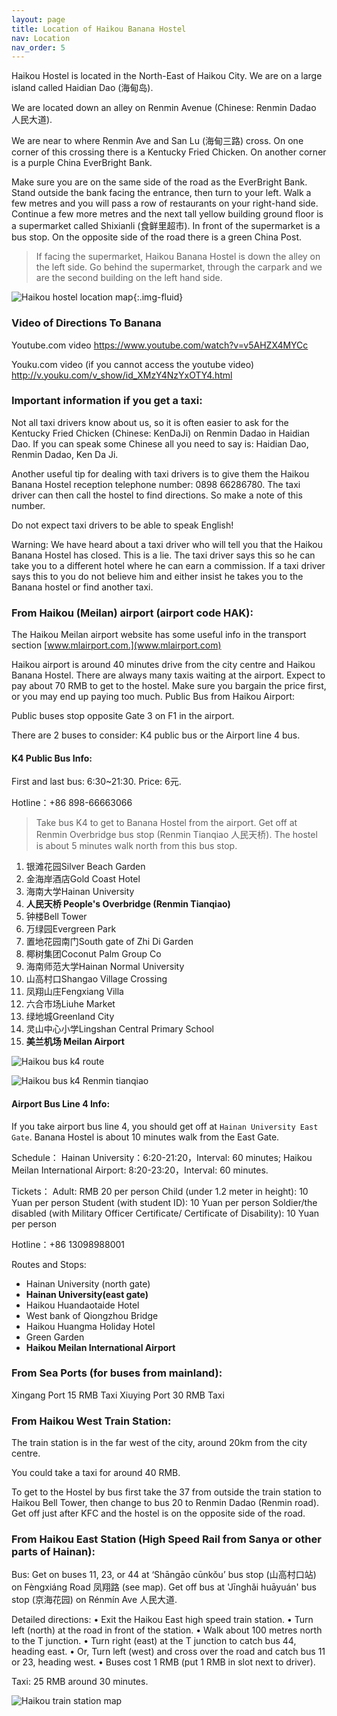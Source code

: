 ```yaml
---
layout: page
title: Location of Haikou Banana Hostel
nav: Location
nav_order: 5
---
```


Haikou Hostel is located in the North-East of Haikou City. We are on a large island called Haidian Dao (海甸岛).

We are located down an alley on Renmin Avenue (Chinese: Renmin Dadao 人民大道).

We are near to where Renmin Ave and San Lu (海甸三路) cross. On one corner of this crossing there is a Kentucky Fried Chicken. On another corner is a purple China EverBright Bank.

Make sure you are on the same side of the road as the EverBright Bank. Stand outside the bank facing the entrance, then turn to your left. Walk a few metres and you will pass a row of restaurants on your right-hand side. Continue a few more metres and the next tall yellow building ground floor is a supermarket called Shixianli (食鲜里超市). In front of the supermarket is a bus stop. On the opposite side of the road there is a green China Post.

> If facing the supermarket, Haikou Banana Hostel is down the alley on the left side. Go behind the supermarket, through the carpark and we are the second building on the left hand side.

![Haikou hostel location map](https://res.cloudinary.com/dfjb9p5ri/image/upload/v1616858603/hostel-location/close_up_hostel_map_khfm7j.png){:.img-fluid}

### Video of Directions To Banana

Youtube.com video https://www.youtube.com/watch?v=v5AHZX4MYCc

Youku.com video (if you cannot access the youtube video) http://v.youku.com/v_show/id_XMzY4NzYxOTY4.html

### Important information if you get a taxi:

Not all taxi drivers know about us, so it is often easier to ask for the Kentucky Fried Chicken (Chinese: KenDaJi) on Renmin Dadao in Haidian Dao.
If you can speak some Chinese all you need to say is:
Haidian Dao, Renmin Dadao, Ken Da Ji.

Another useful tip for dealing with taxi drivers is to give them the Haikou Banana Hostel reception telephone number: 0898 66286780. The taxi driver can then call the hostel to find directions. So make a note of this number.

Do not expect taxi drivers to be able to speak English!

Warning: We have heard about a taxi driver who will tell you that the Haikou Banana Hostel has closed. This is a lie. The taxi driver says this so he can take you to a different hotel where he can earn a commission. If a taxi driver says this to you do not believe him and either insist he takes you to the Banana hostel or find another taxi.
 
### From Haikou (Meilan) airport (airport code HAK):

The Haikou Meilan airport website has some useful info in the transport section [www.mlairport.com.](www.mlairport.com)

Haikou airport is around 40 minutes drive from the city centre and Haikou Banana Hostel. There are always many taxis waiting at the airport. Expect to pay about 70 RMB to get to the hostel. Make sure you bargain the price first, or you may end up paying too much.
Public Bus from Haikou Airport:

Public buses stop opposite Gate 3 on F1 in the airport.

There are 2 buses to consider: K4 public bus or the Airport line 4 bus.

#### K4 Public Bus Info: 

First and last bus: 6:30~21:30. Price: 6元.

Hotline：+86 898-66663066 

> Take bus K4 to get to Banana Hostel from the airport. Get off at Renmin Overbridge bus stop (Renmin Tianqiao 人民天桥). The hostel is about 5 minutes walk north from this bus stop.

1. 银滩花园Silver Beach Garden
2. 金海岸酒店Gold Coast Hotel
3. 海南大学Hainan University
4. **人民天桥 People's Overbridge (Renmin Tianqiao)**
5. 钟楼Bell Tower
6. 万绿园Evergreen Park
7. 置地花园南门South gate of Zhi Di Garden
8. 椰树集团Coconut Palm Group Co
9. 海南师范大学Hainan Normal University
10. 山高村口Shangao Village Crossing
11. 凤翔山庄Fengxiang Villa
12. 六合市场Liuhe Market
13. 绿地城Greenland City
14. 灵山中心小学Lingshan Central Primary School
15. **美兰机场 Meilan Airport**

![Haikou bus k4 route](https://res.cloudinary.com/dfjb9p5ri/image/upload/v1616858469/hostel-location/bus_K4en_iinemt.jpg)


![Haikou bus k4 Renmin tianqiao](https://res.cloudinary.com/dfjb9p5ri/image/upload/v1616858494/hostel-location/renmin_tianqiao_to_hostel_bsea6e.png)

#### Airport Bus Line 4 Info:

If you take airport bus line 4, you should get off at `Hainan University East Gate`. Banana Hostel is about 10 minutes walk from the East Gate.

Schedule：
Hainan University：6:20-21:20，Interval: 60 minutes;
Haikou Meilan International Airport: 8:20-23:20，Interval: 60 minutes.

Tickets：
Adult: RMB 20 per person
Child (under 1.2 meter in height): 10 Yuan per person
Student (with student ID): 10 Yuan per person
Soldier/the disabled (with Military Officer Certificate/ Certificate of Disability): 10 Yuan per person

Hotline：+86 13098988001

Routes and Stops:
- Hainan University (north gate)
- **Hainan University(east gate)**
- Haikou Huandaotaide Hotel
- West bank of Qiongzhou Bridge
- Haikou Huangma Holiday Hotel
- Green Garden
- **Haikou Meilan International Airport**

### From Sea Ports (for buses from mainland):

Xingang Port 15 RMB Taxi
Xiuying Port 30 RMB Taxi

### From Haikou West Train Station:

The train station is in the far west of the city, around 20km from the city centre.

You could take a taxi for around 40 RMB.

To get to the Hostel by bus first take the 37 from outside the train station to Haikou Bell Tower, then change to bus 20 to Renmin Dadao (Renmin road). Get off just after KFC and the hostel is on the opposite side of the road.

### From Haikou East Station (High Speed Rail from Sanya or other parts of Hainan):

Bus:
Get on buses 11, 23, or 44 at ‘Shāngāo cūnkǒu’ bus stop (山高村口站) on Fèngxiáng Road 凤翔路 (see map).
Get off bus at 'Jīnghǎi huāyuán' bus stop (京海花园) on Rénmín Ave 人民大道.

Detailed directions:
•    Exit the Haikou East high speed train station.
•    Turn left (north) at the road in front of the station.
•    Walk about 100 metres north to the T junction.
•    Turn right (east) at the T junction to catch bus 44, heading east.
•    Or, Turn left (west) and cross over the road and catch bus 11 or 23, heading west.
•    Buses cost 1 RMB (put 1 RMB in slot next to driver).

Taxi: 25 RMB around 30 minutes.

![Haikou train station map](https://res.cloudinary.com/dfjb9p5ri/image/upload/v1616858559/hostel-location/Haikou-East-map_p1yspv.png)
